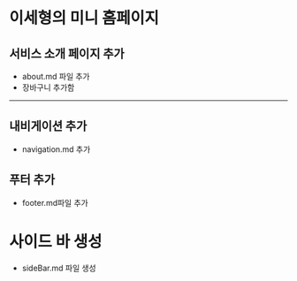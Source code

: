 # 이세형의 미니 홈페이지

## 서비스 소개 페이지 추가
- about.md 파일 추가
- 장바구니 추가함
---

## 내비게이션 추가
- navigation.md 추가

## 푸터 추가
- footer.md파일 추가

# 사이드 바 생성
- sideBar.md 파일 생성